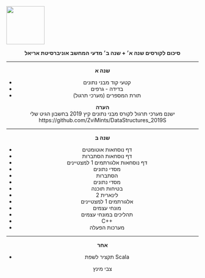 <img src="https://media.licdn.com/dms/image/C4D0BAQGD7npMPoXymw/company-logo_200_200/0?e=2159024400&v=beta&t=TZ8Ub3U2jCZgA1_kAx6SE8jmAcSJkbiZAuN6Kn1_lW0" height="100px"> <br>
<center>
<b>סיכום לקורסים שנה א׳ + שנה ב׳ מדעי המחשב אוניברסיטת אריאל</b> 
  <hr>
  <b>שנה א</b>
  <ul>
  <li>קטעי קוד מבני נתונים</li>
  <li>בדידה - גרפים</li>
  <li>תורת המספרים (מערכי תרגול)</li>
</ul>
  <b>הערה</b> <br>
      ישנם מערכי תרגול לקורס מבני נתונים קיץ 2019 בחשבון הגיט שלי <br>
  https://github.com/ZviMints/DataStructures_2019S
<hr>
  <b>שנה ב</b>
<ul>
  <li>דף נוסחאות אוטומטים</li>
  <li>דף נוסחאות הסתברות</li>
  <li>דף נוסחאות אלגורתמים 1 למצטיינים</li>
  <li>מסדי נתונים</li>
  <li>הסתברות</li>
  <li>מסדי נתונים</li>
  <li>בטיחות תוכנה</li>
  <li>לינארית 2</li>
  <li>אלגורתמים 1 למצטיינים</li>
  <li>מונחי עצמים</li>
  <li>תהליכים במונחי עצמים</li>
  <li>C++</li>
  <li>מערכות הפעלה</li>
</ul>  
<hr>
  <b>אחר</b>
<ul>
  <li>תקציר לשפת Scala</li>
</ul>
 צבי מינץ
